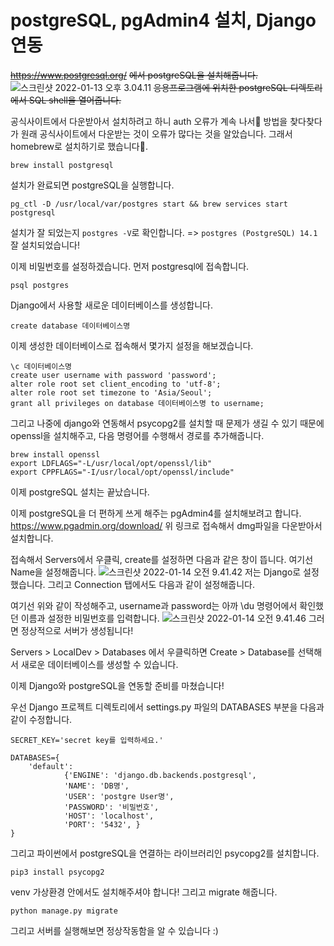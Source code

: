 # postgreSQL, pgAdmin4 설치, Django 연동

~~https://www.postgresql.org/~~
~~에서 postgreSQL을 설치해줍니다.~~
![스크린샷 2022-01-13 오후 3.04.11](https://i.imgur.com/YCmaXNq.png)
~~응용프로그램에 위치한 postgreSQL 디렉토리에서 SQL shell을 열어줍니다.~~

공식사이트에서 다운받아서 설치하려고 하니 auth 오류가 계속 나서🤬 방법을 찾다찾다가 원래 공식사이트에서 다운받는 것이 오류가 많다는 것을 알았습니다. 그래서 homebrew로 설치하기로 했습니다🤯.

```
brew install postgresql
```
설치가 완료되면 postgreSQL을 실행합니다.
```
pg_ctl -D /usr/local/var/postgres start && brew services start postgresql
```
설치가 잘 되었는지 ```postgres -V```로 확인합니다.
=> ```postgres (PostgreSQL) 14.1```
잘 설치되었습니다!

이제 비밀번호를 설정하겠습니다.
먼저 postgresql에 접속합니다.
```
psql postgres
```
Django에서 사용할 새로운 데이터베이스를 생성합니다.
```
create database 데이터베이스명
```
이제 생성한 데이터베이스로 접속해서 몇가지 설정을 해보겠습니다.
```
\c 데이터베이스명
create user username with password 'password';
alter role root set client_encoding to 'utf-8';
alter role root set timezone to 'Asia/Seoul';
grant all privileges on database 데이터베이스명 to username;
```

그리고 나중에 django와 연동해서 psycopg2를 설치할 때 문제가 생길 수 있기 때문에 openssl을 설치해주고, 다음 명령어를 수행해서 경로를 추가해줍니다.
```
brew install openssl
export LDFLAGS="-L/usr/local/opt/openssl/lib"
export CPPFLAGS="-I/usr/local/opt/openssl/include"
```

이제 postgreSQL 설치는 끝났습니다.

이제 postgreSQL을 더 편하게 쓰게 해주는 pgAdmin4를 설치해보려고 합니다.
https://www.pgadmin.org/download/
위 링크로 접속해서 dmg파일을 다운받아서 설치합니다.

접속해서 Servers에서 우클릭, create를 설정하면 다음과 같은 창이 뜹니다.
여기선 Name을 설정해줍니다.
![스크린샷 2022-01-14 오전 9.41.42](https://i.imgur.com/R2WPu2W.png)
저는 Django로 설정했습니다.
그리고 Connection 탭에서도 다음과 같이 설정해줍니다.

여기선 위와 같이 작성해주고, username과 password는 아까 \du 명령어에서 확인했던 이름과 설정한 비밀번호를 입력합니다.
![스크린샷 2022-01-14 오전 9.41.46](https://i.imgur.com/z94gJjZ.png)
그러면 정상적으로 서버가 생성됩니다!

Servers > LocalDev > Databases 에서 우클릭하면 Create > Database를 선택해서 새로운 데이터베이스를 생성할 수 있습니다.

이제 Django와 postgreSQL을 연동할 준비를 마쳤습니다!

우선 Django 프로젝트 디렉토리에서 settings.py 파일의 DATABASES 부분을 다음과 같이 수정합니다.
```
SECRET_KEY='secret key를 입력하세요.'

DATABASES={
    'default':
            {'ENGINE': 'django.db.backends.postgresql',
            'NAME': 'DB명',
            'USER': 'postgre User명',
            'PASSWORD': '비밀번호',
            'HOST': 'localhost',
            'PORT': '5432', }
}
```

그리고 파이썬에서 postgreSQL을 연결하는 라이브러리인 psycopg2를 설치합니다.
```
pip3 install psycopg2
```

venv 가상환경 안에서도 설치해주셔야 합니다!
그리고 migrate 해줍니다.
```
python manage.py migrate
```
그리고 서버를 실행해보면 정상작동함을 알 수 있습니다 :)


<!-- 그런데 settings.py 파일에 입력을 해두면 나중에 github에 업로드하거나 누군가 나의 코드를 봤을 때 데이터베이스의 비밀번호와 정보가 들어있기 때문에 보안상 위험이 될 수 있다고 생각했습니다. 그래서 settings 파일을 하나 더 만들어서 분리해주기로 했습니다.

프로젝트 디렉토리에 DbSettings.py라는 이름의 파일을 만들고, 그 안에 위 코드를 작성합니다.
그리고 settings.py 파일에는 다음과 같이 작성합니다.
```
from (프로젝트 디렉토리명) import DbSettings

SECRET_KEY=DbSettings.SECRET_KEY

DATABASES=DbSettings.DATABASES
``` -->
